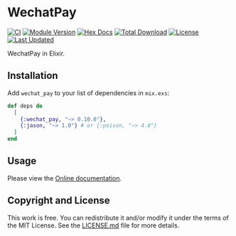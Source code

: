 # WechatPay

[![CI](https://github.com/elixir-wechat/wechat_pay/actions/workflows/ci.yml/badge.svg)](https://github.com/elixir-wechat/wechat_pay/actions/workflows/ci.yml)
[![Module Version](https://img.shields.io/hexpm/v/wechat_pay.svg)](https://hex.pm/packages/wechat_pay)
[![Hex Docs](https://img.shields.io/badge/hex-docs-lightgreen.svg)](https://hexdocs.pm/wechat_pay/)
[![Total Download](https://img.shields.io/hexpm/dt/wechat_pay.svg)](https://hex.pm/packages/wechat_pay)
[![License](https://img.shields.io/hexpm/l/wechat_pay.svg)](https://github.com/elixir-wechat/wechat_pay/blob/master/LICENSE.md)
[![Last Updated](https://img.shields.io/github/last-commit/elixir-wechat/wechat_pay.svg)](https://github.com/elixir-wechat/wechat_pay/commits/master)

WechatPay in Elixir.

## Installation

Add `wechat_pay` to your list of dependencies in `mix.exs`:

```elixir
def deps do
  [
    {:wechat_pay, "~> 0.10.0"},
    {:jason, "~> 1.0"} # or {:poison, "~> 4.0"}
  ]
end
```

## Usage

Please view the [Online documentation](https://hexdocs.pm/wechat_pay).

## Copyright and License

This work is free. You can redistribute it and/or modify it under the
terms of the MIT License. See the [LICENSE.md](./LICENSE.md) file for more details.
